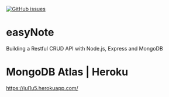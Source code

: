 [![GitHub issues](https://img.shields.io/github/issues/Naereen/StrapDown.js.svg)](https://GitHub.com/Naereen/StrapDown.js/issues/)
# easyNote

Building a Restful CRUD API with Node.js, Express and MongoDB
# MongoDB Atlas | Heroku
https://jul1u5.herokuapp.com/
